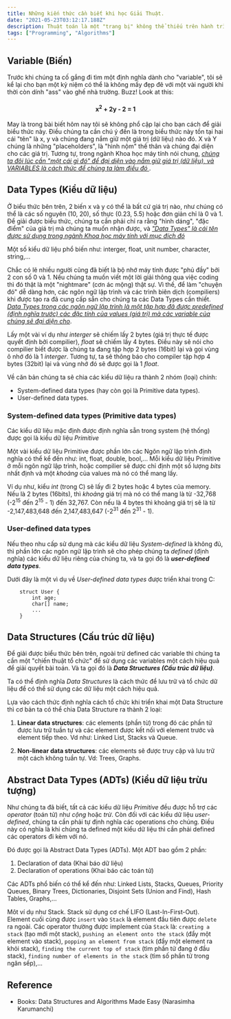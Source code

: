 ```yaml
---
title: Những kiến thức cần biết khi học Giải Thuật.
date: "2021-05-23T03:12:17.188Z"
description: Thuật toán là một "trang bị" không thể thiếu trên hành trình "tòng sư học đạo" để trở thành một "Effective Developer". Bài viết hôm nay sẽ giới thiệu một vài "tranh bị khởi đầu" dành cho bộ môn "Algorithms". Let's go!
tags: ["Programming", "Algorithms"]
---
```


## Variable (Biến)

Trước khi chúng ta cố gắng đi tìm một định nghĩa dành cho "variable", tôi sẽ kể lại cho bạn một kỷ niệm có thể là không mấy đẹp đẽ với một vài người khi thời còn dính "ass" vào ghế nhà trường. Buzz! Look at this:

#### <center> x<sup>2</sup> + 2y - 2 = 1</center>

May là trong bài biết hôm nay tôi sẽ không phổ cập lại cho bạn cách để giải biểu thức này. Điều chúng ta cần chú ý đến là
trong biểu thức này tồn tại hai cái "tên" là x, y và chúng đang nắm giữ một giá trị (dữ liệu) nào đó.
X và Y chúng là những "placeholders", là "hình nộm" thế thân và chúng đại diện cho các giá trị.
Tương tự, trong ngành Khoa học máy tính nói chung, <u><i> chúng ta đôi lúc cần "một cái gì đó" để đại diện vào nắm giữ giá trị (dữ liệu), và VARIABLES là cách thức để chúng ta làm điều đó </i></u>.

## Data Types (Kiểu dữ liệu)

Ở biểu thức bên trên, 2 biến x và y có thể là bất cứ giá trị nào, như chúng có thể là các số nguyên (10, 20), số thực (0.23, 5.5) hoặc đơn giản chỉ là 0 và 1.
Để giải được biểu thức, chúng ta cần phải chỉ ra rằng "hình dáng", "đặc điểm" của giá trị mà chúng ta muốn nhận được, và <u><i> "Data Types" là cái tên được sử dụng trong ngành Khoa học máy tính với mục đích đó</i> </u>

Một số kiểu dữ liệu phổ biến như: interger, float, unit number, character, string,...

Chắc có lẽ nhiều người cũng đã biết là bộ nhớ máy tính được "phủ đầy" bởi 2 con số 0 và 1. Nếu chúng ta muốn viết một lời giải thông qua việc coding thì đó thật là một "nightmare" (cơn ác mộng) thật sự. Vì thế, để làm "chuyện đó" dễ dàng hơn, các ngôn ngữ lập trình và các trình biên dịch (compiliers) khi được tạo ra đã cung cấp sẵn cho chúng ta các Data Types cần thiết. <u><i>Data Types trong các ngôn ngữ lập trình là một tập hợp đã được predefined (định nghĩa trước) các đặc tính của values (giá trị) mà các variable của chúng sẽ đại diện cho</i></u>.

Lấy một vài ví dụ như <i>interger</i> sẽ chiếm lấy 2 bytes (giá trị thực tế được quyết định bởi compilier), <i>float</i> sẽ chiếm lấy 4 bytes. Điều này sẽ nói cho compilier biết được là chúng ta đang tập hợp 2 bytes (16bit) lại và gọi vùng ô nhớ đó là 1 <i>interger</i>. Tương tự, ta sẽ thông báo cho compiler tập hợp 4 bytes (32bit) lại và vùng nhớ đó sẽ được gọi là 1 <i>float</i>.

Về căn bản chúng ta sẽ chia các kiểu dữ liệu ra thành 2 nhóm (loại) chính:
- System-defined data types (hay còn gọi là Primitive data types).
- User-defined data types.

### System-defined data types (Primitive data types)

Các kiểu dữ liệu mặc định được định nghĩa sẵn trong system (hệ thống) được gọi là kiểu dữ liệu <i>Primitive</i>

Một vài kiểu dữ liệu Primitive được phần lớn các Ngôn ngữ lập trình định nghĩa có thể kể đến như: int, float, double, bool,... Mỗi kiểu dữ liệu Primitive ở mỗi ngôn ngữ lập trình, hoặc compilier sẽ được chỉ định một số lượng <i>bits</i> nhất định và một <i>khoảng</i> của values mà nó có thể mang lấy.

Ví dụ như, kiểu <i>int</i> (trong C) sẽ lấy đi 2 bytes hoặc 4 bytes của memory. Nếu là 2 bytes (16bits), thì <i>khoảng</i> giá trị mà nó có thể mang là từ -32,768 (-2<sup>15</sup> đến 2<sup>15</sup> - 1) đến 32,767. Còn nếu là 4 bytes thì khoảng giá trị sẽ là từ -2,147,483,648 đến 2,147,483,647 (-2<sup>31</sup> đến 2<sup>31</sup> - 1).

### User-defined data types

Nếu theo nhu cấp sử dụng mà các kiểu dữ liệu <i>System-defined</i> là không đủ, thì phần lớn các ngôn ngữ lập trình sẽ cho phép chúng ta <i>defined</i> (định nghĩa) các kiểu dữ liệu riêng của chúng ta, và ta gọi đó là <b><i>user-defined data types</i></b>.

Dưới đây là một vì dụ về <i>User-defined data types</i> được triển khai trong C:

```
	struct User {
		int age;
		char[] name;
		...
	}
```

## Data Structures (Cấu trúc dữ liệu)

Để giải được biểu thức bên trên, ngoài trừ defined các variable thì chúng ta cần một "chiến thuật tổ chức" để sử dụng các variables một cách hiệu quả để giải quyết bài toán. Và ta gọi đó là <b><i>Data Structures (Cấu trúc dữ liệu)</i></b>.

Ta có thể định nghĩa <i>Data Structures</i> là cách thức để lưu trữ và tổ chức dữ liệu để có thể sử dụng các dữ liệu một cách hiệu quả.

Lựa vào cách thức định nghĩa cách tổ chức khi triển khai một Data Structure thì cơ bản ta có thể chia Data Structure ra thành 2 loại:

1. <b>Linear data structures</b>: các elements (phần từ) trong đó các phần tử được lưu trữ tuần tự và các element được kết nối với element trước và element tiếp theo. Vd như: Linked List, Stacks và Queue.

2. <b>Non-linear data structures</b>: các elements sẽ được truy cập và lưu trữ một cách không tuần tự. Vd: Trees, Graphs.

## Abstract Data Types (ADTs) (Kiểu dữ liệu trừu tượng)

Như chúng ta đã biết, tất cả các kiểu dữ liệu <i>Primitive</i> đều được hỗ trợ các <i>operator</i> (toán tử) như <i>cộng</i> hoặc <i>trừ</i>.
Còn đối với các kiểu dữ liệu <i>user-defined</i>, chúng ta cần phải tự định nghĩa các operations cho chúng. Điều này có nghĩa là khi chúng ta defined một kiểu dữ liệu thì cần phải defined các operators đi kèm với nó.

Đó được gọi là Abstract Data Types (ADTs). Một ADT bao gồm 2 phần:

1. Declaration of data (Khai báo dữ liệu)
2. Declaration of operations (Khai báo các toán tử)

Các ADTs phổ biến có thể kể đến như: Linked Lists, Stacks, Queues, Priority Queues, Binary Trees, Dictionaries, Disjoint Sets (Union and Find), Hash Tables, Graphs,... 

Môt ví dụ như Stack. Stack sử dụng cơ chế LIFO (Last-In-First-Out). Element cuối cùng được `insert` vào `Stack` là element đầu tiên được `delete` ra ngoài. Các operator thường được implement của `Stack` là: `creating a stack` (tạo mới một stack), `pushing an element onto the stack` (đẩy một element vào stack), `popping an element from stack` (đẩy một element ra khỏi stack), `finding the current top of stack` (tìm phần tử đang ở đầu stack), `finding number of elements in the stack` (tìm số phần tử trong ngăn sếp),...

## Reference
- Books: Data Structures and Algorithms Made Easy (Narasimha Karumanchi)